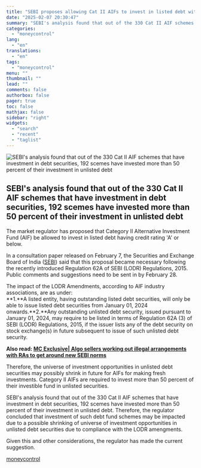 ```yaml
---
title: "SEBI proposes allowing Cat II AIFs to invest in listed debt with credit rating 'A' or below"
date: "2025-02-07 20:30:47"
summary: "SEBI's analysis found that out of the 330 Cat II AIF schemes that have investment in debt securities, 192 scemes have invested more than 50 percent of their investment in unlisted debt The market regulator has proposed that Category II Alternative Investment Fund (AIF) be allowed to invest in listed..."
categories:
  - "moneycontrol"
lang:
  - "en"
translations:
  - "en"
tags:
  - "moneycontrol"
menu: ""
thumbnail: ""
lead: ""
comments: false
authorbox: false
pager: true
toc: false
mathjax: false
sidebar: "right"
widgets:
  - "search"
  - "recent"
  - "taglist"
---
```


![SEBI's analysis found that out of the 330 Cat II AIF schemes that have investment in debt securities, 192 scemes have invested more than 50 percent of their investment in unlisted debt](//stat1.moneycontrol.com/mcnews//images/grey_bg.gif "SEBI's analysis found that out of the 330 Cat II AIF schemes that have investment in debt securities, 192 scemes have invested more than 50 percent of their investment in unlisted debt")

SEBI's analysis found that out of the 330 Cat II AIF schemes that have investment in debt securities, 192 scemes have invested more than 50 percent of their investment in unlisted debt
----------------------------------------------------------------------------------------------------------------------------------------------------------------------------------------

 
  

The market regulator has proposed that Category II Alternative Investment Fund (AIF) be allowed to invest in listed debt having credit rating 'A' or below.

In a consultation paper released on February 7, the Securities and Exchange Board of India ([SEBI](https://www.moneycontrol.com/news/tags/sebi.html)) said that this proposal became necessary following the recently introduced Regulation 62A of SEBI (LODR) Regulations, 2015. Public comments and suggestions need to be sent in by February 28.

The impact of the LODR Amendments, according to AIF industry associations, are as under:  
**1.**A listed entity, having outstanding listed debt securities, will only be able to issue listed debt securities from January 01, 2024 onwards.**2.**Any outstanding unlisted debt security, issued pursuant to January 01, 2024, may require to be listed in terms of Regulation 62A (3) of SEBI (LODR) Regulations, 2015, if the issuer lists any of the debt security on stock exchange(s) in future subsequent to issue of such unlisted debt security.

**Also read: [MC Exclusive| Algo sellers working out illegal arrangements with RAs to get around new SEBI norms](https://www.moneycontrol.com/news/business/markets/mc-exclusive-algo-sellers-working-out-illegal-arrangements-with-ras-to-get-around-new-sebi-norms-12932819.html)**

Therefore, the universe of investment opportunities in unlisted debt securities may possibly shrink in future for AIFs for making fresh investments. Category II AIFs are required to invest more than 50 percent of their investible fund in unlisted securities.

SEBI's analysis found that out of the 330 Cat II AIF schemes that have investment in debt securities, 192 scemes have invested more than 50 percent of their investment in unlisted debt. Therefore, the regulator concluded that investment of such debt fund schemes may be impacted due to a possible shrinking of universe of investment opportunities in unlisted debt securities due to compliance with the LODR amengments.

Given this and other considerations, the regulator has made the current suggestion.

[moneycontrol](https://www.moneycontrol.com/news/business/markets/sebi-proposes-allowing-cat-ii-aif-funds-to-invest-in-listed-debt-with-credit-rating-a-or-below-12933947.html)
